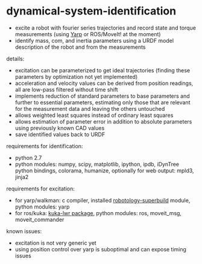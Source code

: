 # dynamical-system-identification

* excite a robot with fourier series trajectories and record state and torque measurements (using [Yarp](https://github.com/robotology/yarp) or ROS/MoveIt! at the moment)
* identify mass, com, and inertia parameters using a URDF model description of the robot and from the measurements

details:
* excitation can be parameterized to get ideal trajectories (finding these parameters by optimization not yet
  implemented)
* acceleration and velocity values can be derived from position readings, all are low-pass filtered without time shift
* implements reduction of standard parameters to base parameters and further to essential parameters, estimating only those that are relevant for the measurement data and leaving the others untouched
* allows weighted least squares instead of ordinary least squares
* allows estimation of parameter error in addition to absolute parameters using previously known CAD values
* save identified values back to URDF

requirements for identification:
* python 2.7
* python modules: numpy, scipy, matplotlib, ipython, ipdb, iDynTree python bindings, colorama, humanize, optionally for web output: mpld3, jinja2

requirements for excitation:
* for yarp/walkman: c compiler, installed [robotology-superbuild](https://github.com/robotology-playground/robotology-superbuild) module, python modules: yarp
* for ros/kuka: [kuka-lwr package](https://github.com/CentroEPiaggio/kuka-lwr), python modules: ros, moveit_msg, moveit_commander

known issues:
* excitation is not very generic yet
* using position control over yarp is suboptimal and can expose timing issues
